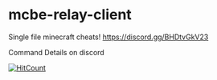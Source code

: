 # mcbe-relay-client
Single file minecraft cheats!
https://discord.gg/BHDtvGkV23

Command Details on discord

[![HitCount](https://hits.dwyl.com/afn72/mcbe-relay-client.svg?style=flat-square)](http://hits.dwyl.com/afn72/mcbe-relay-client)

